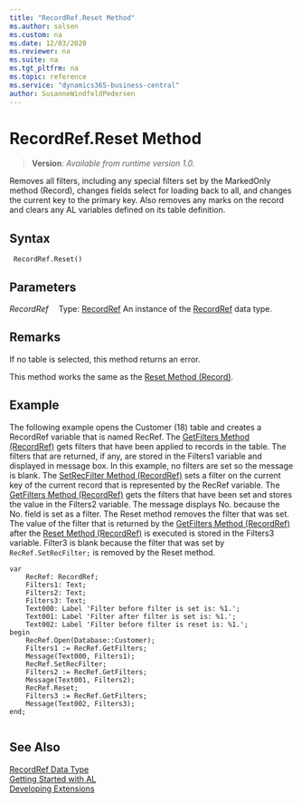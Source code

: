 ```yaml
---
title: "RecordRef.Reset Method"
ms.author: solsen
ms.custom: na
ms.date: 12/03/2020
ms.reviewer: na
ms.suite: na
ms.tgt_pltfrm: na
ms.topic: reference
ms.service: "dynamics365-business-central"
author: SusanneWindfeldPedersen
---
```

[//]: # (START>DO_NOT_EDIT)
[//]: # (IMPORTANT:Do not edit any of the content between here and the END>DO_NOT_EDIT.)
[//]: # (Any modifications should be made in the .xml files in the ModernDev repo.)
# RecordRef.Reset Method
> **Version**: _Available from runtime version 1.0._

Removes all filters, including any special filters set by the MarkedOnly method (Record), changes fields select for loading back to all, and changes the current key to the primary key. Also removes any marks on the record and clears any AL variables defined on its table definition.


## Syntax
```
 RecordRef.Reset()
```

## Parameters
*RecordRef*
&emsp;Type: [RecordRef](recordref-data-type.md)
An instance of the [RecordRef](recordref-data-type.md) data type.


[//]: # (IMPORTANT: END>DO_NOT_EDIT)

## Remarks  
 If no table is selected, this method returns an error.  
  
 This method works the same as the [Reset Method \(Record\)](../record/record-reset-method.md).  
  
## Example  
 The following example opens the Customer \(18\) table and creates a RecordRef variable that is named RecRef. The [GetFilters Method \(RecordRef\)](recordref-getfilters-method.md) gets filters that have been applied to records in the table. The filters that are returned, if any, are stored in the Filters1 variable and displayed in message box. In this example, no filters are set so the message is blank. The [SetRecFilter Method \(RecordRef\)](recordref-setrecfilter-method.md) sets a filter on the current key of the current record that is represented by the RecRef variable. The [GetFilters Method \(RecordRef\)](recordref-getfilters-method.md) gets the filters that have been set and stores the value in the Filters2 variable. The message displays No. because the No. field is set as a filter. The Reset method removes the filter that was set. The value of the filter that is returned by the [GetFilters Method \(RecordRef\)](recordref-getfilters-method.md) after the [Reset Method \(RecordRef\)](recordref-reset-method.md) is executed is stored in the Filters3 variable. Filter3 is blank because the filter that was set by `RecRef.SetRecFilter;` is removed by the Reset method. 
   
```al
var
    RecRef: RecordRef;
    Filters1: Text;
    Filters2: Text;
    Filters3: Text;
    Text000: Label 'Filter before filter is set is: %1.';
    Text001: Label 'Filter after filter is set is: %1.';
    Text002: Label 'Filter before filter is reset is: %1.';
begin   
    RecRef.Open(Database::Customer);  
    Filters1 := RecRef.GetFilters;  
    Message(Text000, Filters1);  
    RecRef.SetRecFilter;  
    Filters2 := RecRef.GetFilters;  
    Message(Text001, Filters2);  
    RecRef.Reset;  
    Filters3 := RecRef.GetFilters;  
    Message(Text002, Filters3);  
end;
  
```  

## See Also
[RecordRef Data Type](recordref-data-type.md)  
[Getting Started with AL](../../devenv-get-started.md)  
[Developing Extensions](../../devenv-dev-overview.md)